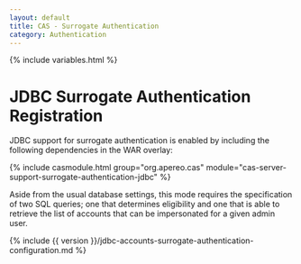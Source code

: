 ```yaml
---
layout: default
title: CAS - Surrogate Authentication
category: Authentication
---
```

{% include variables.html %}


# JDBC Surrogate Authentication Registration

JDBC support for surrogate authentication is enabled by including the following dependencies in the WAR overlay:

{% include casmodule.html group="org.apereo.cas" module="cas-server-support-surrogate-authentication-jdbc" %}

Aside from the usual database settings, this mode requires the specification of 
two SQL queries; one that determines eligibility and one that is able to retrieve
the list of accounts that can be impersonated for a given admin user. 

{% include {{ version }}/jdbc-accounts-surrogate-authentication-configuration.md %}
